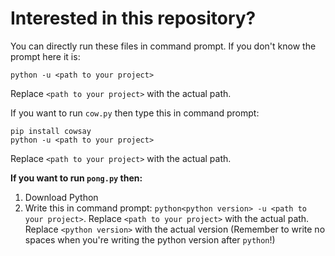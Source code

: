 # Interested in this repository?

You can directly run these files in command prompt.
If you don't know the prompt here it is:
```
python -u <path to your project>
```
Replace `<path to your project>` with the actual path.

If you want to run `cow.py` then type this in command prompt:
```
pip install cowsay
python -u <path to your project>
```
Replace `<path to your project>` with the actual path.

**If you want to run `pong.py` then:**

1. Download Python
2. Write this in command prompt: `python<python version> -u <path to your project>`. Replace `<path to your project>` with the actual path. Replace `<python version>` with the actual version (Remember to write no spaces when you're writing the python version after `python`!)

